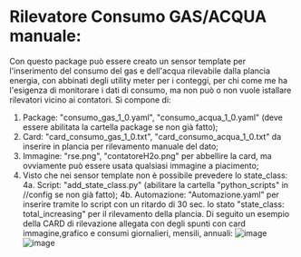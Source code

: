 # Rilevatore Consumo GAS/ACQUA manuale:
Con questo package può essere creato un sensor template per l'inserimento del consumo del gas e dell'acqua rilevabile dalla plancia energia, con abbinati degli utility meter per i conteggi, per chi come me ha l'esigenza di monitorare i dati di consumo, ma non può o non vuole istallare rilevatori vicino ai contatori. 
Si compone di:
1. Package: "consumo_gas_1_0.yaml", "consumo_acqua_1_0.yaml" (deve essere abilitata la cartella package se non già fatto);
2. Card: "card_consumo_gas_1_0.txt", "card_consumo_acqua_1_0.txt" da inserire in plancia per rilevamento manuale del dato;
3. Immagine: "rse.png", "contatoreH2o.png" per abbellire la card, ma ovviamente può essere usata qualsiasi immagine a piacimento;
4. Visto che nei sensor template non è possibile prevedere lo state_class:
4a. Script: "add_state_class.py" (abilitare la cartella "python_scripts" in //config se non già fatto);
4b. Automazione: "Automazione.yaml" per inserire tramite lo script con un ritardo di 30 sec. lo stato "state_class: total_increasing" per il rilevamento della plancia.
Di seguito un esempio della CARD di rilevazione allegata con degli spunti con card immagine,grafico e consumi giornalieri, mensili, annuali:
![image](https://github.com/stefanodr/Rilevatore-gas-acqua/assets/117826567/663bc5d3-9130-456a-9e38-566faea8adbe)
![image](https://github.com/stefanodr/Rilevatore-gas-acqua/assets/117826567/a0307a17-bcff-4820-8aed-f77c9c362ca1)




